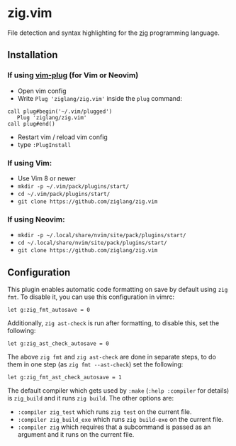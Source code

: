 # zig.vim

File detection and syntax highlighting for the
[zig](http://ziglang.org/) programming language.

## Installation

### If using [**vim-plug**](https://github.com/junegunn/vim-plug) (for Vim or Neovim)
 * Open vim config
 * Write `Plug 'ziglang/zig.vim'` inside the `plug` command:
  ```vim
  call plug#begin('~/.vim/plugged')
     Plug 'ziglang/zig.vim'
  call plug#end()
  ```
   
  * Restart vim / reload vim config
  * type `:PlugInstall`
  
### If using **Vim**:
 * Use Vim 8 or newer
 * `mkdir -p ~/.vim/pack/plugins/start/`
 * `cd ~/.vim/pack/plugins/start/`
 * `git clone https://github.com/ziglang/zig.vim`

### If using **Neovim**:
 * `mkdir -p ~/.local/share/nvim/site/pack/plugins/start/`
 * `cd ~/.local/share/nvim/site/pack/plugins/start/`
 * `git clone https://github.com/ziglang/zig.vim`

## Configuration

This plugin enables automatic code formatting on save by default using
`zig fmt`. To disable it, you can use this configuration in vimrc:

```
let g:zig_fmt_autosave = 0
```

Additionally, `zig ast-check` is run after formatting, to disable this,
set the following:

```
let g:zig_ast_check_autosave = 0
```

The above `zig fmt` and `zig ast-check` are done in separate steps, to do them
in one step (as `zig fmt --ast-check`) set the following:

```
let g:zig_fmt_ast_check_autosave = 1
```

The default compiler which gets used by `:make` (`:help :compiler` for details)
is `zig_build` and it runs `zig build`.  The other options are:
 * `:compiler zig_test` which runs `zig test` on the current file.
 * `:compiler zig_build_exe` which runs `zig build-exe` on the current file.
 * `:compiler zig` which requires that a subcommand is passed as an argument
   and it runs on the current file.

